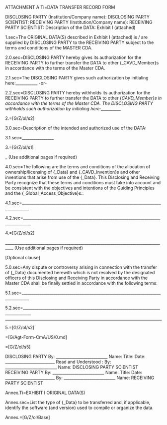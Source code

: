 ATTACHMENT A
Ti=DATA TRANSFER RECORD FORM

DISCLOSING PARTY (Institution/Company name):
DISCLOSING PARTY SCIENTIST:
RECEIVING PARTY (Institution/Company name):
RECEIVING PARTY SCIENTIST:
Description of the DATA: Exhibit I (attached)

1.sec=The ORIGINAL DATA(S) described in Exhibit I (attached) is / are supplied by DISCLOSING PARTY to the RECEIVING PARTY subject to the terms and conditions of the MASTER CDA.

2.0.sec=DISCLOSING PARTY hereby gives its authorization for the RECEIVING PARTY to further transfer the DATA to other {_CAVD_Member}s in accordance with the terms of the Master CDA.

2.1.sec=The DISCLOSING PARTY gives such authorization by initialing here:___________
-or-

2.2.sec=DISCLOSING PARTY hereby withholds its authorization for the RECEIVING PARTY to further transfer the DATA to other {_CAVD_Member}s in accordance with the terms of the Master CDA. The DISCLOSING PARTY withholds such authorization by initialing here:___________

2.=[G/Z/ol/s2]

3.0.sec=Description of the intended and authorized use of the DATA:

3.1.sec=________________

3.=[G/Z/ol/s1]

_ (Use additional pages if required)

4.0.sec=The following are the terms and conditions of the allocation of ownership/licensing of {_Data} and {_CAVD_Invention}s and other inventions that arise from use of the {_Data}. This Disclosing and Receiving Party recognize that these terms and conditions must take into account and be consistent with the objectives and intentions of the Guiding Principles and the {_Global_Access_Objective}s.:

4.1.sec=__________________________________________________________________________________

4.2.sec=__________________________________________________________________________________

4.=[G/Z/ol/s2]

__________________________________________________________________________________ (Use additional pages if required)

[Optional clause]

5.0.sec=Any dispute or controversy arising in connection with the transfer of {_Data} documented herewith which is not resolved by the designated officers of this Disclosing and Receiving Party in accordance with the Master CDA shall be finally settled in accordance with the following terms:

5.1.sec=__________________________________________________________________________________

5.2.sec=__________________________________________________________________________________
__________________________________________________________________________________

5.=[G/Z/ol/s2]

=[G/Agt-Form-CmA/US/0.md]

=[G/Z/ol/s5]

DISCLOSING PARTY
By: __________________________ Name:
Title:
Date: _________________________
Read and Understood :
By: __________________________ Name:
DISCLOSING PARTY SCIENTIST
RECEIVING PARTY
By: __________________________ Name:
Title:
Date: _________________________
By: __________________________ Name:
RECEIVING PARTY SCIENTIST

Annex.Ti=EXHIBIT I ORIGINAL DATA(S)

Annex.sec=List the type of {_Data} to be transferred and, if applicable, identify the software (and version) used to compile or organize the data.

Annex.=[G/Z/ol/Base]
